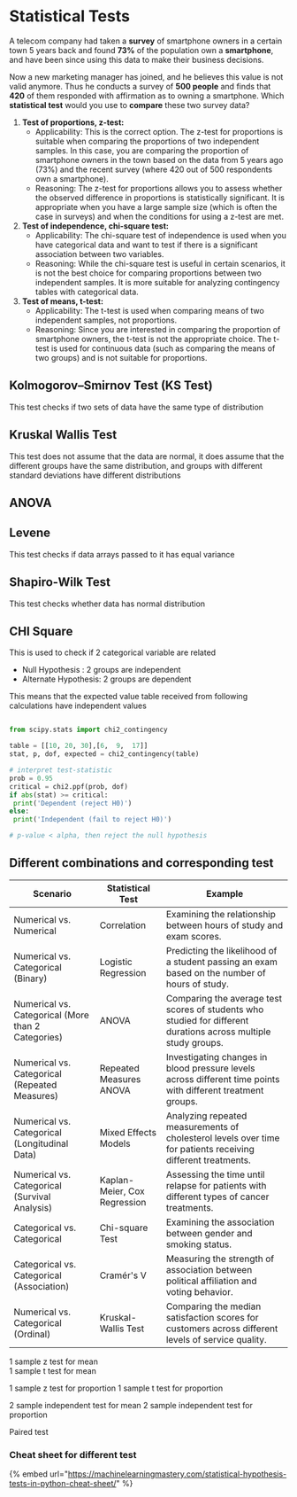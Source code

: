 # Statistical Tests

A telecom company had taken a **survey** of smartphone owners in a certain town 5 years back and found **73%** of the population own a **smartphone**, and have been since using this data to make their business decisions.

Now a new marketing manager has joined, and he believes this value is not valid anymore. Thus he conducts a survey of **500 people** and finds that **420** of them responded with affirmation as to owning a smartphone. Which **statistical test** would you use to **compare** these two survey data?

1. **Test of proportions, z-test:**
   - Applicability: This is the correct option. The z-test for proportions is suitable when comparing the proportions of two independent samples. In this case, you are comparing the proportion of smartphone owners in the town based on the data from 5 years ago (73%) and the recent survey (where 420 out of 500 respondents own a smartphone).
   - Reasoning: The z-test for proportions allows you to assess whether the observed difference in proportions is statistically significant. It is appropriate when you have a large sample size (which is often the case in surveys) and when the conditions for using a z-test are met.
2. **Test of independence, chi-square test:**
   - Applicability: The chi-square test of independence is used when you have categorical data and want to test if there is a significant association between two variables.
   - Reasoning: While the chi-square test is useful in certain scenarios, it is not the best choice for comparing proportions between two independent samples. It is more suitable for analyzing contingency tables with categorical data.
3. **Test of means, t-test:**
   - Applicability: The t-test is used when comparing means of two independent samples, not proportions.
   - Reasoning: Since you are interested in comparing the proportion of smartphone owners, the t-test is not the appropriate choice. The t-test is used for continuous data (such as comparing the means of two groups) and is not suitable for proportions.

## Kolmogorov–Smirnov Test (KS Test)

This test checks if two sets of data have the same type of distribution

## Kruskal Wallis Test

This test does not assume that the data are normal, it does assume that the different groups have the same distribution, and groups with different standard deviations have different distributions

## ANOVA

## Levene

This test checks if data arrays passed to it has equal variance

## Shapiro-Wilk Test

This test checks whether data has normal distribution

## CHI Square

This is used to check if 2 categorical variable are related

- Null Hypothesis : 2 groups are independent
- Alternate Hypothesis: 2 groups are dependent

This means that the expected value table received from following calculations have
independent values

```python

from scipy.stats import chi2_contingency

table = [[10, 20, 30],[6,  9,  17]]
stat, p, dof, expected = chi2_contingency(table)

# interpret test-statistic
prob = 0.95
critical = chi2.ppf(prob, dof)
if abs(stat) >= critical:
 print('Dependent (reject H0)')
else:
 print('Independent (fail to reject H0)')

# p-value < alpha, then reject the null hypothesis
```

## Different combinations and corresponding test

| Scenario                                           | Statistical Test             | Example                                                                                                         |
| -------------------------------------------------- | ---------------------------- | --------------------------------------------------------------------------------------------------------------- |
| Numerical vs. Numerical                            | Correlation                  | Examining the relationship between hours of study and exam scores.                                              |
| Numerical vs. Categorical (Binary)                 | Logistic Regression          | Predicting the likelihood of a student passing an exam based on the number of hours of study.                   |
| Numerical vs. Categorical (More than 2 Categories) | ANOVA                        | Comparing the average test scores of students who studied for different durations across multiple study groups. |
| Numerical vs. Categorical (Repeated Measures)      | Repeated Measures ANOVA      | Investigating changes in blood pressure levels across different time points with different treatment groups.    |
| Numerical vs. Categorical (Longitudinal Data)      | Mixed Effects Models         | Analyzing repeated measurements of cholesterol levels over time for patients receiving different treatments.    |
| Numerical vs. Categorical (Survival Analysis)      | Kaplan-Meier, Cox Regression | Assessing the time until relapse for patients with different types of cancer treatments.                        |
| Categorical vs. Categorical                        | Chi-square Test              | Examining the association between gender and smoking status.                                                    |
| Categorical vs. Categorical (Association)          | Cramér's V                   | Measuring the strength of association between political affiliation and voting behavior.                        |
| Numerical vs. Categorical (Ordinal)                | Kruskal-Wallis Test          | Comparing the median satisfaction scores for customers across different levels of service quality.              |

1 sample z test for mean\
1 sample t test for mean

1 sample z test for proportion 1 sample t test for proportion

2 sample independent test for mean 2 sample independent test for proportion

Paired test

### Cheat sheet for different test

{% embed url="https://machinelearningmastery.com/statistical-hypothesis-tests-in-python-cheat-sheet/" %}
